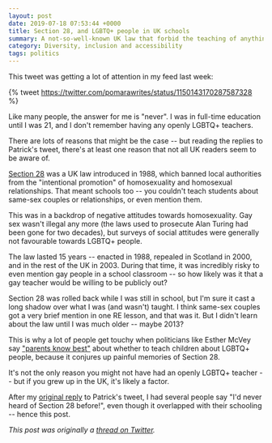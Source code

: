 ```yaml
---
layout: post
date: 2019-07-18 07:53:44 +0000
title: Section 28, and LGBTQ+ people in UK schools
summary: A not-so-well-known UK law that forbid the teaching of anything about LGBTQ+ people for 15 years.
category: Diversity, inclusion and accessibility
tags: politics
---
```


This tweet was getting a lot of attention in my feed last week:

{% tweet https://twitter.com/pomarawrites/status/1150143170287587328 %}

Like many people, the answer for me is "never".
I was in full-time education until I was 21, and I don't remember having any openly LGBTQ+ teachers.

There are lots of reasons that might be the case -- but reading the replies to Patrick's tweet, there's at least one reason that not all UK readers seem to be aware of.

[Section 28][s28] was a UK law introduced in 1988, which banned local authorities from the "intentional promotion" of homosexuality and homosexual relationships.
That meant schools too -- you couldn't teach students about same-sex couples or relationships, or even mention them.

This was in a backdrop of negative attitudes towards homosexuality.
Gay sex wasn't illegal any more (the laws used to prosecute Alan Turing had been gone for two decades), but surveys of social attitudes were generally not favourable towards LGBTQ+ people.

The law lasted 15 years -- enacted in 1988, repealed in Scotland in 2000, and in the rest of the UK in 2003.
During that time, it was incredibly risky to even mention gay people in a school classroom -- so how likely was it that a gay teacher would be willing to be publicly out?

Section 28 was rolled back while I was still in school, but I'm sure it cast a long shadow over what I was (and wasn't) taught.
I think same-sex couples got a very brief mention in one RE lesson, and that was it.
But I didn't learn about the law until I was much older -- maybe 2013?

This is why a lot of people get touchy when politicians like Esther McVey say ["parents know best"][mcvey] about whether to teach children about LGBTQ+ people, because it conjures up painful memories of Section 28.

It's not the only reason you might not have had an openly LGBTQ+ teacher -- but if you grew up in the UK, it's likely a factor.

After my [original reply][reply] to Patrick's tweet, I had several people say "I'd never heard of Section 28 before!", even though it overlapped with their schooling -- hence this post.

*This post was originally a [thread on Twitter][thread].*

[s28]: https://en.wikipedia.org/wiki/Section_28
[mcvey]: https://www.theguardian.com/politics/2019/may/30/parents-know-best-esther-mcvey-faces-tory-backlash-over-lgbt-lessons
[reply]: https://twitter.com/alexwlchan/status/1151062662903676928
[thread]: https://twitter.com/alexwlchan/status/1151239343438258176
